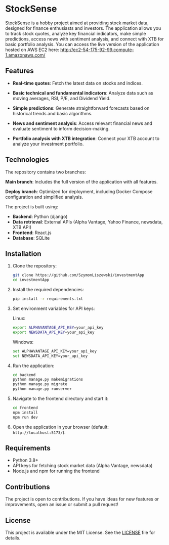 # StockSense

StockSense is a hobby project aimed at providing stock market data, designed for finance enthusiasts and investors. The application allows you to track stock quotes, analyze key financial indicators, make simple predictions, access news with sentiment analysis, and connect with XTB for basic portfolio analysis.
You can access the live version of the application hosted on AWS EC2 here: http://ec2-54-175-92-99.compute-1.amazonaws.com/

## Features

- **Real-time quotes**:
  Fetch the latest data on stocks and indices.

- **Basic technical and fundamental indicators**:
  Analyze data such as moving averages, RSI, P/E, and Dividend Yield.

- **Simple predictions**:
  Generate straightforward forecasts based on historical trends and basic algorithms.

- **News and sentiment analysis**:
  Access relevant financial news and evaluate sentiment to inform decision-making.

- **Portfolio analysis with XTB integration**:
  Connect your XTB account to analyze your investment portfolio.

## Technologies

The repository contains two branches:

**Main branch**: Includes the full version of the application with all features.

**Deploy branch**: Optimized for deployment, including Docker Compose configuration and simplified analysis.

The project is built using:

- **Backend**: Python (django)
- **Data retrieval**: External APIs (Alpha Vantage, Yahoo Finance, newsdata, XTB API)
- **Frontend**: React.js
- **Database**: SQLite

## Installation

1. Clone the repository:
   ```bash
   git clone https://github.com/SzymonLiszewski/investmentApp
   cd investmentApp
   ```

2. Install the required dependencies:
   ```bash
   pip install -r requirements.txt
   ```

3. Set environment variables for API keys:

    Linux:
     ```bash
     export ALPHAVANTAGE_API_KEY=your_api_key
     export NEWSDATA_API_KEY=your_api_key
     ```
     Windows:
     ```bash
     set ALPHAVANTAGE_API_KEY=your_api_key
     set NEWSDATA_API_KEY=your_api_key
     ```

1. Run the application:
   ```bash
   cd backend
   python manage.py makemigrations
   python manage.py migrate
   python manage.py runserver
   ```

2. Navigate to the frontend directory and start it:
   ```bash
   cd frontend
   npm install
   npm run dev
   ```
3. Open the application in your browser (default: ` http://localhost:5173/`).


## Requirements

- Python 3.8+
- API keys for fetching stock market data (Alpha Vantage, newsdata)
- Node.js and npm for running the frontend

## Contributions

The project is open to contributions. If you have ideas for new features or improvements, open an issue or submit a pull request!

## License

This project is available under the MIT License. See the [LICENSE](LICENSE) file for details.



